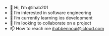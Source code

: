 - 👋 Hi, I’m @ihab201
- 👀 I’m interested in software engineering
- 🌱 I’m currently learning ios development 
- 💞️ I’m looking to collaborate on a project
- 📫 How to reach me ihabbennoui@icloud.com

<!---
ihab201/ihab201 is a ✨ special ✨ repository because its `README.md` (this file) appears on your GitHub profile.
You can click the Preview link to take a look at your changes.
--->
